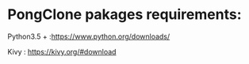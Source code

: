 # PongClone pakages requirements:

Python3.5 + :https://www.python.org/downloads/

Kivy : https://kivy.org/#download
